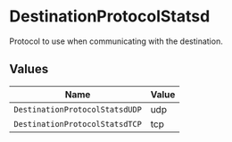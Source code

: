 # DestinationProtocolStatsd

Protocol to use when communicating with the destination.


## Values

| Name                           | Value                          |
| ------------------------------ | ------------------------------ |
| `DestinationProtocolStatsdUDP` | udp                            |
| `DestinationProtocolStatsdTCP` | tcp                            |